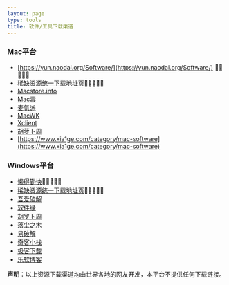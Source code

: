 ```yaml
---
layout: page
type: tools
title: 软件/工具下载渠道
---
```


### Mac平台

- [https://yun.naodai.org/Software/](https://yun.naodai.org/Software/) 🌟🌟🌟🌟🌟
- [稀缺资源统一下载地址页](https://ldqk.org/misc/5)🌟🌟🌟🌟🌟
- [Macstore.info](https://macstore.info)
- [Mac毒](https://www.macdu.org/)
- [麦氪派](https://www.waitsun.com/topics/os)
- [MacWK](https://www.macwk.com)
- [Xclient](https://xclient.info)
- [胡萝卜周](http://www.carrotchou.blog/category/mac)
- [https://www.xia1ge.com/category/mac-software](https://www.xia1ge.com/category/mac-software)

### Windows平台

- [懒得勤快](http://183.91.54.237:7080/masuit/soft/tree/master)🌟🌟🌟🌟🌟
- [稀缺资源统一下载地址页](https://ldqk.org/misc/5)🌟🌟🌟🌟🌟
- [吾爱破解](https://www.52pojie.cn/)
- [软件缘](https://www.appcgn.com/)
- [胡罗卜周](http://www.carrotchou.blog/)
- [落尘之木](https://www.luochenzhimu.com/)
- [易破解](http://www.yipojie.cn/)
- [奇客小栈](http://www.geekotg.com/)
- [极客下载](https://www.geekdload.com)
- [乐软博客](https://www.isharepc.com/)



**声明**：以上资源下载渠道均由世界各地的网友开发，本平台不提供任何下载链接。